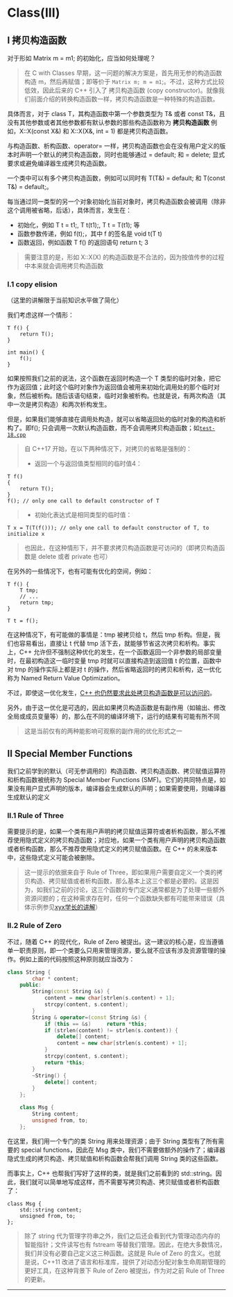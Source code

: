 # Class(III)

## I 拷贝构造函数

对于形如 Matrix m = m1; 的初始化，应当如何处理呢？

> 在 C with Classes 早期，这一问题的解决方案是，首先用无参的构造函数构造 m，然后再赋值；即等价于 `Matrix m; m = m1`;。不过，这种方式比较低效，因此后来的 C++ 引入了 拷贝构造函数 (copy constructor)。就像我们前面介绍的转换构造函数一样，拷贝构造函数是一种特殊的构造函数。
 
具体而言，对于 class T，其构造函数中第一个参数类型为 T& 或者 const T&，且没有其他参数或者其他参数都有默认参数的那些构造函数称为 **拷贝构造函数**
例如，X::X(const X&) 和 X::X(X&, int = 1) 都是拷贝构造函数。

与构造函数、析构函数、operator= 一样，拷贝构造函数也会在没有用户定义的版本时声明一个默认的拷贝构造函数，同时也能够通过 = default; 和 = delete; 显式要求或避免编译器生成拷贝构造函数。

一个类中可以有多个拷贝构造函数，例如可以同时有 T(T&) = default; 和 T(const T&) = default;。

每当通过同一类型的另一个对象初始化当前对象时，拷贝构造函数会被调用（除非这个调用被省略，后话），具体而言，发生在：
- 初始化，例如 T t = t1;, T t(t1);, T t = T(t1); 等
- 函数参数传递，例如 f(t);，其中 f 的签名是 void t(T t)
- 函数返回，例如函数 T f() 的返回语句 return t; 3

> 需要注意的是，形如 X::X(X) 的构造函数是不合法的，因为按值传参的过程中本来就会调用拷贝构造函数

### I.1 copy elision

（这里的讲解限于当前知识水平做了简化）

我们考虑这样一个情形：

    T f() {
        return T();
    }

    int main() {
        f();
    }
    
如果按照我们之前的说法，这个函数在返回时构造一个 T 类型的临时对象，把它作为返回值；此时这个临时对象作为返回值会被用来初始化调用处的那个临时对象，然后被析构。随后该语句结束，临时对象被析构。也就是说，有两次构造（其中一次是拷贝构造）和两次析构发生。

但是，如果我们能够直接在调用处构造，就可以省略返回处的临时对象的构造和析构了。即f(); 只会调用一次默认构造函数，而不会调用拷贝构造函数；如[`test-18.cpp`](test/test-18.cpp)
> 自 C++17 开始，在以下两种情况下，对拷贝的省略是强制的：
> - 返回一个与返回值类型相同的临时值4：

    T f()
    {
        return T();
    }
    f(); // only one call to default constructor of T
    
> - 初始化表达式是相同类型的临时值：

    T x = T(T(f())); // only one call to default constructor of T, to initialize x
    
>也因此，在这种情形下，并不要求拷贝构造函数是可访问的（即拷贝构造函数是 delete 或者 private 也可）

在另外的一些情况下，也有可能有优化的空间，例如：

    T f() {
        T tmp;
        // ...
        return tmp;
    }

    T t = f();
    
在这种情况下，有可能做的事情是：tmp 被拷贝给 t，然后 tmp 析构。但是，我们也容易看出，直接让 t 代替 tmp 活下去，就能够节省这次拷贝和析构。事实上，C++ 允许但不强制这种优化的发生，在一个函数返回一个非参数的局部变量时，在最初构造这一临时变量 tmp 时就可以直接构造到返回值 t 的位置，函数中对 tmp 的操作实际上都是对 t 的操作，然后省略返回时的拷贝和析构，这一优化称为 Named Return Value Optimization。

不过，即使这一优化发生，<ins>C++ 也仍然要求此处拷贝构造函数是可以访问的</ins>。

另外，由于这一优化是可选的，因此如果拷贝构造函数是有副作用（如输出、修改全局或成员变量等）的，那么在不同的编译环境下，运行的结果有可能有所不同
> 这是当前仅有的两种能影响可观察的副作用的优化形式之一

## II Special Member Functions
我们之前学到的默认（可无参调用的）构造函数、拷贝构造函数、拷贝赋值运算符和析构函数被统称为 Special Member Functions (SMF)。它们的共同特点是，如果没有用户显式声明的版本，编译器会生成默认的声明；如果需要使用，则编译器生成默认的定义

### II.1 Rule of Three

需要提示的是，如果一个类有用户声明的拷贝赋值运算符或者析构函数，那么不推荐使用隐式定义的拷贝构造函数；对应地，如果一个类有用户声明的拷贝构造函数或者析构函数，那么不推荐使用隐式定义的拷贝赋值函数。在 C++ 的未来版本中，这些隐式定义可能会被删除。

> 这一提示的依据来自于 Rule of Three，即如果用户需要自定义一个类的拷贝构造、拷贝赋值或者析构函数，那么基本上这三个都是必要的。这是因为，如我们之前的讨论，这三个函数的专门定义通常都是为了处理一些额外资源问题的；在这种需求存在时，任何一个函数缺失都有可能带来错误（具体示例参见[xyx学长的讲解](https://www.bilibili.com/video/BV1mV4y1f7QW/?spm_id_from=333.788&vd_source=0a037c4dd2becee04d2b1ccafdc1862e)）

### II.2 Rule of Zero
不过，随着 C++ 的现代化，Rule of Zero 被提出。这一建议的核心是，应当遵循单一职责原则，即一个类要么只用来管理资源，要么就不应该有涉及资源管理的操作。例如上面的代码按照这种原则就应当改为：

```c++
class String {
        char * content;
    public:
        String(const String &s) {
            content = new char[strlen(s.content) + 1];
            strcpy(content, s.content);
        }
        String & operator=(const String &s) {
            if (this == &s)     return *this;
            if (strlen(content) != strlen(s.content)) {
                delete[] content;
                content = new char[strlen(s.content) + 1];
            }
            strcpy(content, s.content);
            return *this;
        }
        ~String() {
            delete[] content;
        }
    };

    class Msg {
        String content;
        unsigned from, to;
    };
```
    
在这里，我们用一个专门的类 String 用来处理资源；由于 String 类型有了所有需要的 special functions，因此在 Msg 类中，我们不需要做额外的操作了；编译器隐式生成的拷贝构造、拷贝赋值和析构函数会帮我们调用 String 类的这些函数。

而事实上，C++ 也帮我们写好了这样的类，就是我们之前看到的 std::string。因此，我们就可以简单地写成这样，而不需要写拷贝构造、拷贝赋值或者析构函数了：

    class Msg {
        std::string content;
        unsigned from, to;
    };
    
> 除了 string 代为管理字符串之外，我们之后还会看到代为管理动态内存的智能指针；文件读写也有 fstream 等替我们管理。因此，在绝大多数情况，我们并没有必要自己定义这三种函数。这就是 Rule of Zero 的含义。也就是说，C++11 改进了语言和标准库，提供了对动态分配对象生命周期管理的更好工具，在这种背景下 Rule of Zero 被提出，作为对之前 Rule of Three 的更新。
****